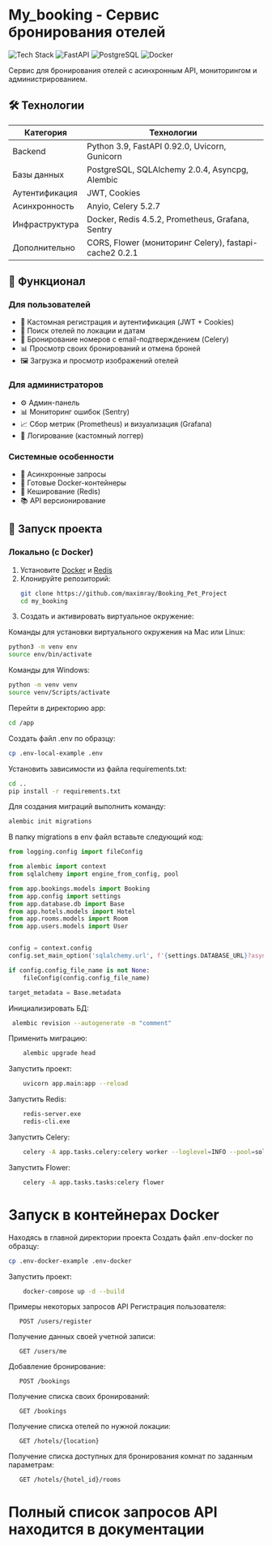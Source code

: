 # My_booking - Сервис бронирования отелей

![Tech Stack](https://img.shields.io/badge/Python-3.9-blue) ![FastAPI](https://img.shields.io/badge/FastAPI-0.92.0-green) ![PostgreSQL](https://img.shields.io/badge/PostgreSQL-13-blue) ![Docker](https://img.shields.io/badge/Docker-20.10-orange)

Сервис для бронирования отелей с асинхронным API, мониторингом и администрированием.

## 🛠 Технологии

| Категория       | Технологии                                                                 |
|-----------------|----------------------------------------------------------------------------|
| Backend         | Python 3.9, FastAPI 0.92.0, Uvicorn, Gunicorn                             |
| Базы данных     | PostgreSQL, SQLAlchemy 2.0.4, Asyncpg, Alembic                            |
| Аутентификация  | JWT, Cookies                                                              |
| Асинхронность   | Anyio, Celery 5.2.7                                                       |
| Инфраструктура  | Docker, Redis 4.5.2, Prometheus, Grafana, Sentry                          |
| Дополнительно   | CORS, Flower (мониторинг Celery), fastapi-cache2 0.2.1                    |

## 🌟 Функционал

### Для пользователей
- 🔐 Кастомная регистрация и аутентификация (JWT + Cookies)
- 🏨 Поиск отелей по локации и датам
- 📅 Бронирование номеров с email-подтверждением (Celery)
- 📊 Просмотр своих бронирований и отмена броней
- 🖼 Загрузка и просмотр изображений отелей

### Для администраторов
- ⚙️ Админ-панель
- 📊 Мониторинг ошибок (Sentry)
- 📈 Сбор метрик (Prometheus) и визуализация (Grafana)
- 📝 Логирование (кастомный логгер)

### Системные особенности
- 🚀 Асинхронные запросы
- 🐳 Готовые Docker-контейнеры
- 🔄 Кеширование (Redis)
- 📚 API версионирование

## 🚀 Запуск проекта

### Локально (с Docker)
1. Установите [Docker](https://docs.docker.com/get-docker/) и [Redis](https://redis.io/docs/getting-started/)
2. Клонируйте репозиторий:
   ```bash
   git clone https://github.com/maximray/Booking_Pet_Project
   cd my_booking

3. Cоздать и активировать виртуальное окружение:

Команды для установки виртуального окружения на Mac или Linux:
   ```bash
   python3 -m venv env
   source env/bin/activate
   ```
Команды для Windows:
   ```bash
   python -m venv venv
   source venv/Scripts/activate
   ```
Перейти в директорию app:
   ```bash
   cd /app
   ```
Создать файл .env по образцу:
   ```bash
   cp .env-local-example .env
   ```
Установить зависимости из файла requirements.txt:
   ```bash
   cd ..
   pip install -r requirements.txt
   ```

Для создания миграций выполнить команду:
   ```bash
   alembic init migrations
   ```
В папку migrations в env файл вставьте следующий код:
```python
from logging.config import fileConfig

from alembic import context
from sqlalchemy import engine_from_config, pool

from app.bookings.models import Booking
from app.config import settings
from app.database.db import Base
from app.hotels.models import Hotel
from app.rooms.models import Room
from app.users.models import User


config = context.config
config.set_main_option('sqlalchemy.url', f'{settings.DATABASE_URL}?async_fallback=True')

if config.config_file_name is not None:
    fileConfig(config.config_file_name)

target_metadata = Base.metadata
```
Инициализировать БД:
   ```bash
    alembic revision --autogenerate -m "comment"
   ```
Применить миграцию:
```bash
    alembic upgrade head
```
Запустить проект:
```bash
    uvicorn app.main:app --reload
```
Запустить Redis:
```bash
    redis-server.exe
    redis-cli.exe
```
Запустить Celery:
```bash
    celery -A app.tasks.celery:celery worker --loglevel=INFO --pool=solo
```
Запустить Flower:
```bash
    celery -A app.tasks.tasks:celery flower
```
# Запуск в контейнерах Docker
Находясь в главной директории проекта
Создать файл .env-docker по образцу:
   ```bash
   cp .env-docker-example .env-docker
```
Запустить проект:
```bash
    docker-compose up -d --build
```
Примеры некоторых запросов API
Регистрация пользователя:
```
   POST /users/register
```
Получение данных своей учетной записи:
```
   GET /users/me
```
Добавление бронирование:
```
   POST /bookings
```
Получение списка своих бронирований:
```
   GET /bookings
```
Получение списка отелей по нужной локации:
```
   GET /hotels/{location}
```
Получение списка доступных для бронирования комнат по заданным параметрам:
```
   GET /hotels/{hotel_id}/rooms
```
# Полный список запросов API находится в документации

    
